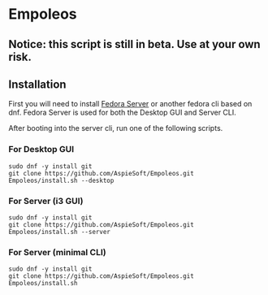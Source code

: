 # Empoleos

## Notice: this script is still in beta. Use at your own risk.

## Installation

First you will need to install [Fedora Server](https://fedoraproject.org/server/download/) or another fedora cli based on dnf.
Fedora Server is used for both the Desktop GUI and Server CLI.

After booting into the server cli, run one of the following scripts.

### For Desktop GUI

```shell
sudo dnf -y install git
git clone https://github.com/AspieSoft/Empoleos.git
Empoleos/install.sh --desktop
```

### For Server (i3 GUI)

```shell
sudo dnf -y install git
git clone https://github.com/AspieSoft/Empoleos.git
Empoleos/install.sh --server
```

### For Server (minimal CLI)

```shell
sudo dnf -y install git
git clone https://github.com/AspieSoft/Empoleos.git
Empoleos/install.sh
```

